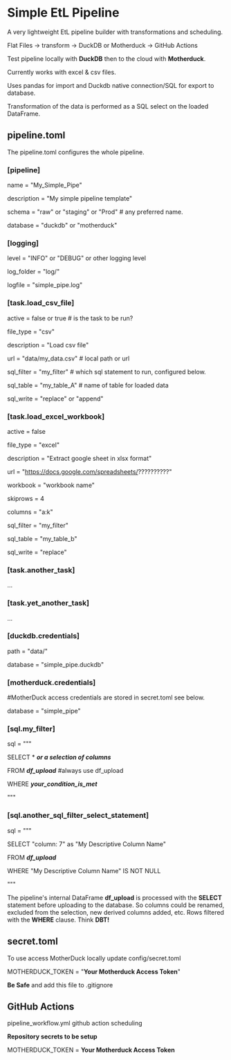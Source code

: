 # Simple EtL Pipeline

A very lightweight EtL pipeline builder with transformations and scheduling.

Flat Files -> transform -> DuckDB or Motherduck -> GitHub Actions

Test pipeline locally with **DuckDB** then to the cloud with **Motherduck**.

Currently works with excel & csv files.  

Uses pandas for import and Duckdb native connection/SQL for export to database.

Transformation of the data is performed as a SQL select on the loaded DataFrame.


## pipeline.toml

The pipeline.toml configures the whole pipeline.

### [pipeline]

name = "My_Simple_Pipe"

description = "My simple pipeline template"

schema = "raw" or "staging" or "Prod" # any preferred name.

database = "duckdb" or "motherduck"

### [logging]

level = "INFO" or "DEBUG" or other logging level

log_folder = "log/"

logfile = "simple_pipe.log"

### [task.load_csv_file]

active = false or true # is the task to be run?

file_type = "csv"

description = "Load csv file"

url = "data/my_data.csv" # local path or url

sql_filter = "my_filter" # which sql statement to run, configured below. 

sql_table = "my_table_A" # name of table for loaded data 

sql_write = "replace" or "append"

### [task.load_excel_workbook]

active = false

file_type = "excel"

description = "Extract google sheet in xlsx format"

url = "https://docs.google.com/spreadsheets/??????????"

workbook = "workbook name"

skiprows = 4

columns = "a:k"

sql_filter = "my_filter"

sql_table = "my_table_b"

sql_write = "replace"

### [task.another_task]

...

### [task.yet_another_task]

...

### [duckdb.credentials]

path = "data/"

database = "simple_pipe.duckdb"

### [motherduck.credentials]

#MotherDuck access credentials are stored in secret.toml see below.

database = "simple_pipe"

### [sql.my_filter]

sql = """

SELECT * ***or a selection of columns***

FROM ***df_upload***   #always use df_upload 

WHERE ***your_condition_is_met***

"""

### [sql.another_sql_filter_select_statement]

sql = """

SELECT "column: 7" as "My Descriptive Column Name"

FROM ***df_upload***

WHERE "My Descriptive Column Name" IS NOT NULL

"""

The pipeline's internal DataFrame **df_upload** is processed with the **SELECT** statement before uploading to the database. So columns could be renamed, excluded from the selection, new derived columns added, etc. Rows filtered with the **WHERE** clause. Think **DBT!** 

## secret.toml

To use access MotherDuck locally update config/secret.toml 

MOTHERDUCK_TOKEN = "**Your Motherduck Access Token**"

**Be Safe** and add this file to .gitignore 

## GitHub Actions

pipeline_workflow.yml github action scheduling

**Repository secrets to be setup**

MOTHERDUCK_TOKEN = **Your Motherduck Access Token**

